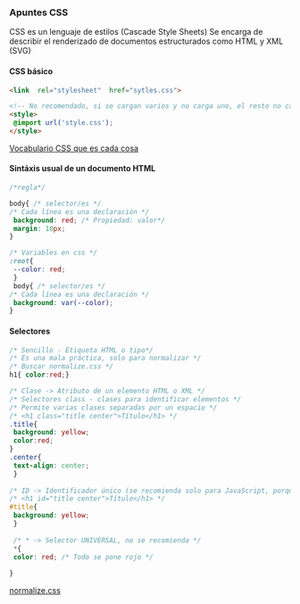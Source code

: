 ### Apuntes CSS

CSS es un lenguaje de estilos (Cascade Style Sheets) Se encarga de describir el renderizado de documentos estructurados como HTML y XML (SVG)

#### **CSS**  básico
```html
<link  rel="stylesheet"  href="sytles.css">

<!-- No recomendado, si se cargan varios y no carga uno, el resto no carga -->
<style>
 @import url('style.css');
</style>
```
[Vocabulario CSS que es cada cosa](http://apps.workflower.fi/vocabs/css/es)
#### Sintáxis usual de un documento **HTML**
```css
/*regla*/

body{ /* selector/es */ 
/* Cada línea es una declaración */
 background: red; /* Propiedad: valor*/
 margin: 10px;  
}

/* Variables en css */
:root{
 --color: red;
 }
 body{ /* selector/es */ 
/* Cada línea es una declaración */
 background: var(--color); 
}
```
#### Selectores
```css
/* Sencillo - Etiqueta HTML o tipo*/
/* Es una mala práctica, solo para normalizar */
/* Buscar normalize.css */
h1{ color:red;}

/* Clase -> Atributo de un elemento HTML o XML */
/* Selectores class - clases para identificar elementos */
/* Permite varias clases separadas por un espacio */
/* <h1 class="title center">Título</h1> */
.title{
 background: yellow;
 color:red;
}
.center{
 text-align: center;
 }
 
/* ID -> Identificador único (se recomienda solo para JavaScript, porque no se pueden reutilizar) */
/* <h1 id="title center">Título</h1> */
#title{
 background: yellow;
 }
 
 /* * -> Selector UNIVERSAL, no se recomienda */
 *{
 color: red; /* Todo se pone rojo */
 
}
```
[normalize.css](https://necolas.github.io/normalize.css/)
<!--stackedit_data:
eyJoaXN0b3J5IjpbNzA1MzE4MzQyLC0xMjIxMzE4ODMwLDIwNT
ExNDMwLC04ODUyODE5MDUsLTE1MjYyMzM2NiwtNjE4Nzc1OTYx
LDEzMzAyOTU1OTEsLTkzMTE1NTA2MSwxNTIxNTExOTU5LC0xMj
U0NDk3NzEyLC04NDgwMjkwNjgsNTQ5MjUxNTM5LC0xNjUyMTU4
MTAyLDE1MjIwNzMzNTddfQ==
-->